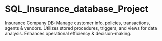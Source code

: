 # SQL_Insurance_database_Project
Insurance Company DB: Manage customer info, policies, transactions, agents &amp; vendors. Utilizes stored procedures, triggers, and views for data analysis. Enhances operational efficiency &amp; decision-making.
